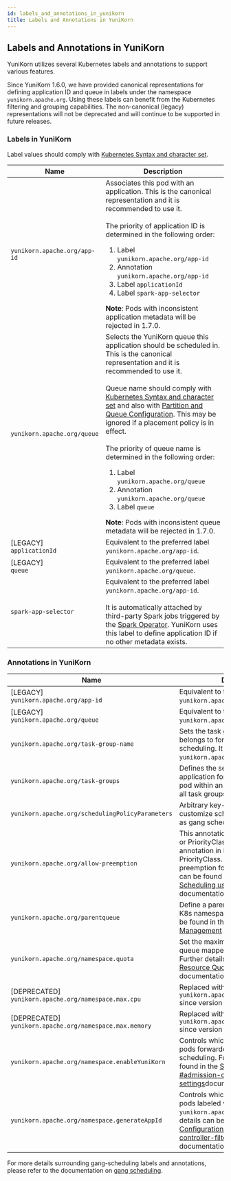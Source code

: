 ```yaml
---
id: labels_and_annotations_in_yunikorn
title: Labels and Annotations in YuniKorn
---
```


<!--
Licensed to the Apache Software Foundation (ASF) under one
or more contributor license agreements.  See the NOTICE file
distributed with this work for additional information
regarding copyright ownership.  The ASF licenses this file
to you under the Apache License, Version 2.0 (the
"License"); you may not use this file except in compliance
with the License.  You may obtain a copy of the License at

  http://www.apache.org/licenses/LICENSE-2.0

Unless required by applicable law or agreed to in writing,
software distributed under the License is distributed on an
"AS IS" BASIS, WITHOUT WARRANTIES OR CONDITIONS OF ANY
KIND, either express or implied.  See the License for the
specific language governing permissions and limitations
under the License.
-->

## Labels and Annotations in YuniKorn

YuniKorn utilizes several Kubernetes labels and annotations to support various features.

Since YuniKorn 1.6.0, we have provided canonical representations for defining application ID and queue in labels under the namespace `yunikorn.apache.org`. Using these labels can benefit from the Kubernetes filtering and grouping capabilities.
The non-canonical (legacy) representations will not be deprecated and will continue to be supported in future releases.

### Labels in YuniKorn

Label values should comply with [Kubernetes Syntax and character set](https://kubernetes.io/docs/concepts/overview/working-with-objects/labels/#syntax-and-character-set).

| Name                         | Description                                                                                                                                                                                                                                                                                                                                                                                                                                                                                                                                                                                                                                                                                                                             |
| ---------------------------- | --------------------------------------------------------------------------------------------------------------------------------------------------------------------------------------------------------------------------------------------------------------------------------------------------------------------------------------------------------------------------------------------------------------------------------------------------------------------------------------------------------------------------------------------------------------------------------------------------------------------------------------------------------------------------------------------------------------------------------------- |
| `yunikorn.apache.org/app-id` | Associates this pod with an application. This is the canonical representation and it is recommended to use it.<br/><br/>The priority of application ID is determined in the following order: <ol><li>Label `yunikorn.apache.org/app-id`</li><li>Annotation `yunikorn.apache.org/app-id`</li><li>Label `applicationId`</li><li>Label `spark-app-selector`</li></ol>**Note**: Pods with inconsistent application metadata will be rejected in 1.7.0.                                                                                                                                                                                                                                                                                      |
| `yunikorn.apache.org/queue`  | Selects the YuniKorn queue this application should be scheduled in. This is the canonical representation and it is recommended to use it.<br/><br/>Queue name should comply with [Kubernetes Syntax and character set](https://kubernetes.io/docs/concepts/overview/working-with-objects/labels/#syntax-and-character-set) and also with [Partition and Queue Configuration](queue_config#queues). This may be ignored if a placement policy is in effect.<br/><br/>The priority of queue name is determined in the following order: <ol><li>Label `yunikorn.apache.org/queue`</li><li>Annotation `yunikorn.apache.org/queue`</li><li>Label `queue`</li></ol>**Note**: Pods with inconsistent queue metadata will be rejected in 1.7.0. |
| [LEGACY]<br/>`applicationId` | Equivalent to the preferred label `yunikorn.apache.org/app-id`.                                                                                                                                                                                                                                                                                                                                                                                                                                                                                                                                                                                                                                                                         |
| [LEGACY]<br/>`queue`         | Equivalent to the preferred label `yunikorn.apache.org/queue`.                                                                                                                                                                                                                                                                                                                                                                                                                                                                                                                                                                                                                                                                          |
| `spark-app-selector`         | Equivalent to the preferred label `yunikorn.apache.org/app-id`.<br/><br/>It is automatically attached by third-party Spark jobs triggered by the [Spark Operator](https://github.com/kubeflow/spark-operator). YuniKorn uses this label to define application ID if no other metadata exists.                                                                                                                                                                                                                                                                                                                                                                                                                                           |

### Annotations in YuniKorn

| Name                                                        | Description                                                                                                                                                                                                                                                                                            |
| ----------------------------------------------------------- | ------------------------------------------------------------------------------------------------------------------------------------------------------------------------------------------------------------------------------------------------------------------------------------------------------ |
| [LEGACY]<br/>`yunikorn.apache.org/app-id`                   | Equivalent to the preferred label `yunikorn.apache.org/app-id`.                                                                                                                                                                                                                                        |
| [LEGACY]<br/>`yunikorn.apache.org/queue`                    | Equivalent to the preferred label `yunikorn.apache.org/queue`.                                                                                                                                                                                                                                         |
| `yunikorn.apache.org/task-group-name`                       | Sets the task group name this pod belongs to for the purposes of gang scheduling. It must be listed within `yunikorn.apache.org/task-groups`.                                                                                                                                                          |
| `yunikorn.apache.org/task-groups`                           | Defines the set of task groups for this application for gang scheduling. Each pod within an application must define all task groups.                                                                                                                                                                   |
| `yunikorn.apache.org/schedulingPolicyParameters`            | Arbitrary key-value pairs used to customize scheduling policies such as gang scheduling.                                                                                                                                                                                                               |
| `yunikorn.apache.org/allow-preemption`                      | This annotation can be set on the Pod or PriorityClass object. The annotation in Pod takes priority over PriorityClass. It will trigger opt out of preemption for pods. Further details can be found in the [DaemonSet Scheduling using Simple Preemptor](./../design/simple_preemptor) documentation. |
| `yunikorn.apache.org/parentqueue`                           | Define a parent queue for a set of K8s namespaces. Further details can be found in the [ Resource Quota Management](resource_quota_management#parent-queue-mapping-for-namespaces) documentation.                                                                                                      |
| `yunikorn.apache.org/namespace.quota`                       | Set the maximum capacity of the queue mapped to this namespace. Further details can be found in the [ Resource Quota Management](resource_quota_management#namespace-quota) documentation.                                                                                                             |
| [DEPRECATED]<br/>`yunikorn.apache.org/namespace.max.cpu`    | Replaced with `yunikorn.apache.org/namespace.quota` since version 1.2.0                                                                                                                                                                                                                                |
| [DEPRECATED]<br/>`yunikorn.apache.org/namespace.max.memory` | Replaced with `yunikorn.apache.org/namespace.quota` since version 1.2.0                                                                                                                                                                                                                                |
| `yunikorn.apache.org/namespace.enableYuniKorn`              | Controls which namespaces will have pods forwarded to Yunikorn for scheduling. Further details can be found in the [Service Configuration #admission-controller-filtering-settings](service_config#admission-controller-filtering-settings)documentation.                                              |
| `yunikorn.apache.org/namespace.generateAppId`               | Controls which namespaces will have pods labeled with an `yunikorn.apache.org/app-id`. Further details can be found in the [Service Configuration #admission-controller-filtering-settings](service_config#admission-controller-filtering-settings) documentation.                                     |

For more details surrounding gang-scheduling labels and annotations, please refer to the documentation on [gang scheduling](user_guide/gang_scheduling.md).
